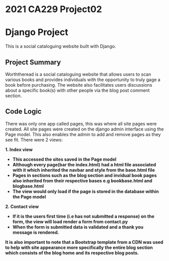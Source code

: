 # 2021 CA229 Project02
<h1> Django Project </h1>
<p>This is a social cataloguing website built with Django.</p>
<h2>Project Summary</h2>
<p>Worththeread is a social cataloguing website that allows users to scan various books and provides individuals with the opportunity to truly gage a book before purchasing.
 The website also facilitates users discussions about a specific book(s) with other people via the blog post comment section.</p>
<h2> Code Logic </h2>
<p>
There was only one app called pages, this was where all site pages were created.
All site pages were created on the django admin interface using the Page model.
This also enables the admin to add and remove pages as they see fit.
There were 2 views:</p>

<b>1. Index view <b>

* This accessed the sites saved in the Page model
* Although every page(bar the index.html) had a html file associated with it which inherited the navbar and style from the base.html file
* Pages in sections such as the blog section and invidual book pages also inherited from their respective bases e.g bookbase.html and blogbase.html
* The view would only load if the page is stored in the database within the Page model

<b>2. Contact view <b>

* If it is the users first time (i.e has not submitted a response) on the form, the view will load render a form from contact.py
* When the form is submitted data is validated and a thank you message is rendered.

<p> It is also important to note that a Bootstrap template from a CDN was used to help with site appearance more specifically
     the entire blog section which consists of the blog home and its respective blog posts. </p>

